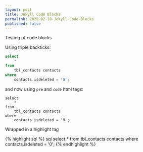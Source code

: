 ```yaml
---
layout: post
title: Jekyll Code Blocks
permalink: 2020-02-18-Jekyll-Code-Blocks
published: false
---
```

Testing of code blocks
<!--more-->

Using triple backticks:

```sql
select
    *
from
    tbl_contacts contacts
where
    contacts.isdeleted = '0';
```

and now using `pre` and `code` html tags:

<pre><code>select
    *
from
    tbl_contacts contacts
where
    contacts.isdeleted = '0';</code></pre>

Wrapped in a highlight tag


{% highlight sql %}
sql
select
    *
from
    tbl_contacts contacts
where
    contacts.isdeleted = '0';
{% endhighlight %}

